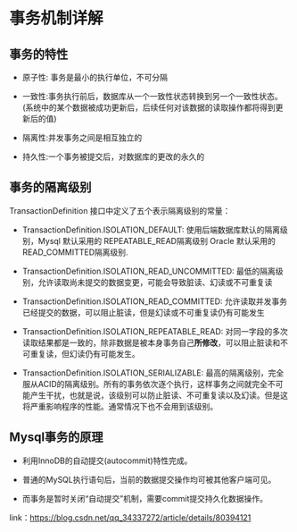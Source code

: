 # 事务机制详解

## 事务的特性

- 原子性: 事务是最小的执行单位，不可分隔

- 一致性:事务执行前后，数据库从一个一致性状态转换到另一个一致性状态。(系统中的某个数据被成功更新后，后续任何对该数据的读取操作都将得到更新后的值)

- 隔离性:并发事务之间是相互独立的

- 持久性:一个事务被提交后，对数据库的更改的永久的

## 事务的隔离级别

TransactionDefinition 接口中定义了五个表示隔离级别的常量：

- TransactionDefinition.ISOLATION_DEFAULT: 使用后端数据库默认的隔离级别，Mysql 默认采用的 REPEATABLE_READ隔离级别 Oracle 默认采用的 READ_COMMITTED隔离级别.

- TransactionDefinition.ISOLATION_READ_UNCOMMITTED: 最低的隔离级别，允许读取尚未提交的数据变更，可能会导致脏读、幻读或不可重复读

- TransactionDefinition.ISOLATION_READ_COMMITTED: 允许读取并发事务已经提交的数据，可以阻止脏读，但是幻读或不可重复读仍有可能发生

- TransactionDefinition.ISOLATION_REPEATABLE_READ: 对同一字段的多次读取结果都是一致的，除非数据是被本身事务自己**所修改**，可以阻止脏读和不可重复读，但幻读仍有可能发生。

- TransactionDefinition.ISOLATION_SERIALIZABLE: 最高的隔离级别，完全服从ACID的隔离级别。所有的事务依次逐个执行，这样事务之间就完全不可能产生干扰，也就是说，该级别可以防止脏读、不可重复读以及幻读。但是这将严重影响程序的性能。通常情况下也不会用到该级别。

## Mysql事务的原理

- 利用InnoDB的自动提交(autocommit)特性完成。

- 普通的MySQL执行语句后，当前的数据提交操作均可被其他客户端可见。

- 而事务是暂时关闭“自动提交”机制，需要commit提交持久化数据操作。

link：https://blog.csdn.net/qq_34337272/article/details/80394121 
